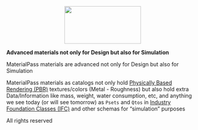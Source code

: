 <p align="center">
  <img width="200" height="98" src="https://github.com/IfcXtreme/MaterialPass/blob/master/asset/img/MaterialPass.png">
</p>

**Advanced materials not only for Design but also for Simulation**

MaterialPass materials are advanced not only for Design but also for Simulation

MaterialPass materials as catalogs not only hold [Physically Based Rendering (PBR)](https://en.wikipedia.org/wiki/Physically_based_rendering) textures/colors (Metal - Roughness) but also hold extra Data/Information like mass, weight, water consumption, etc, and anything we see today (or will see tomorrow) as `Psets` and `Qtos` in [Industry Foundation Classes (IFC)](https://en.wikipedia.org/wiki/Industry_Foundation_Classes) and other schemas for “simulation” purposes

All rights reserved
